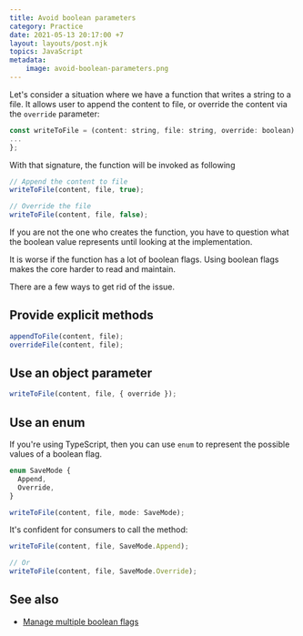 ```yaml
---
title: Avoid boolean parameters
category: Practice
date: 2021-05-13 20:17:00 +7
layout: layouts/post.njk
topics: JavaScript
metadata:
    image: avoid-boolean-parameters.png
---
```


Let's consider a situation where we have a function that writes a string to a file. It allows user to append the content to file, or override the content via the `override` parameter:

```js
const writeToFile = (content: string, file: string, override: boolean) => {
...
};
```

With that signature, the function will be invoked as following

```js
// Append the content to file
writeToFile(content, file, true);

// Override the file
writeToFile(content, file, false);
```

If you are not the one who creates the function, you have to question what the boolean value represents until looking at the implementation.

It is worse if the function has a lot of boolean flags. Using boolean flags makes the core harder to read and maintain.

There are a few ways to get rid of the issue.

## Provide explicit methods

```js
appendToFile(content, file);
overrideFile(content, file);
```

## Use an object parameter

```js
writeToFile(content, file, { override });
```

## Use an enum

If you're using TypeScript, then you can use `enum` to represent the possible values of a boolean flag.

```js
enum SaveMode {
  Append,
  Override,
}

writeToFile(content, file, mode: SaveMode);
```

It's confident for consumers to call the method:

```js
writeToFile(content, file, SaveMode.Append);

// Or
writeToFile(content, file, SaveMode.Override);
```

## See also

-   [Manage multiple boolean flags](/manage-multiple-boolean-flags)
